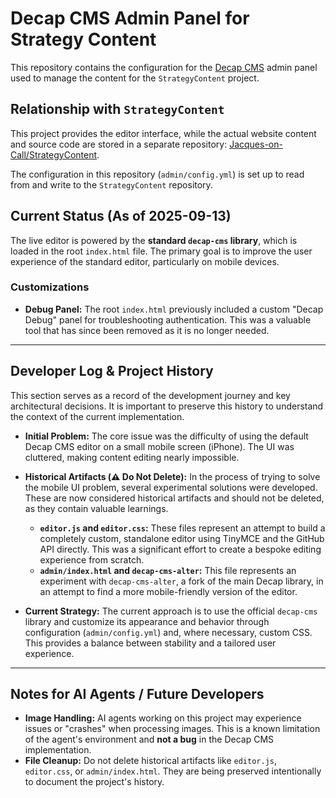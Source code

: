 # Decap CMS Admin Panel for Strategy Content

This repository contains the configuration for the [Decap CMS](https://decapcms.org/) admin panel used to manage the content for the `StrategyContent` project.

## Relationship with `StrategyContent`

This project provides the editor interface, while the actual website content and source code are stored in a separate repository: [Jacques-on-Call/StrategyContent](https://github.com/Jacques-on-Call/StrategyContent).

The configuration in this repository (`admin/config.yml`) is set up to read from and write to the `StrategyContent` repository.

## Current Status (As of 2025-09-13)

The live editor is powered by the **standard `decap-cms` library**, which is loaded in the root `index.html` file. The primary goal is to improve the user experience of the standard editor, particularly on mobile devices.

### Customizations
- **Debug Panel:** The root `index.html` previously included a custom "Decap Debug" panel for troubleshooting authentication. This was a valuable tool that has since been removed as it is no longer needed.

---

## Developer Log & Project History

This section serves as a record of the development journey and key architectural decisions. It is important to preserve this history to understand the context of the current implementation.

*   **Initial Problem:** The core issue was the difficulty of using the default Decap CMS editor on a small mobile screen (iPhone). The UI was cluttered, making content editing nearly impossible.

*   **Historical Artifacts (⚠️ Do Not Delete):** In the process of trying to solve the mobile UI problem, several experimental solutions were developed. These are now considered historical artifacts and should not be deleted, as they contain valuable learnings.
    *   **`editor.js` and `editor.css`:** These files represent an attempt to build a completely custom, standalone editor using TinyMCE and the GitHub API directly. This was a significant effort to create a bespoke editing experience from scratch.
    *   **`admin/index.html` and `decap-cms-alter`:** This file represents an experiment with `decap-cms-alter`, a fork of the main Decap library, in an attempt to find a more mobile-friendly version of the editor.

*   **Current Strategy:** The current approach is to use the official `decap-cms` library and customize its appearance and behavior through configuration (`admin/config.yml`) and, where necessary, custom CSS. This provides a balance between stability and a tailored user experience.

---

## Notes for AI Agents / Future Developers

- **Image Handling:** AI agents working on this project may experience issues or "crashes" when processing images. This is a known limitation of the agent's environment and **not a bug** in the Decap CMS implementation.
- **File Cleanup:** Do not delete historical artifacts like `editor.js`, `editor.css`, or `admin/index.html`. They are being preserved intentionally to document the project's history.
